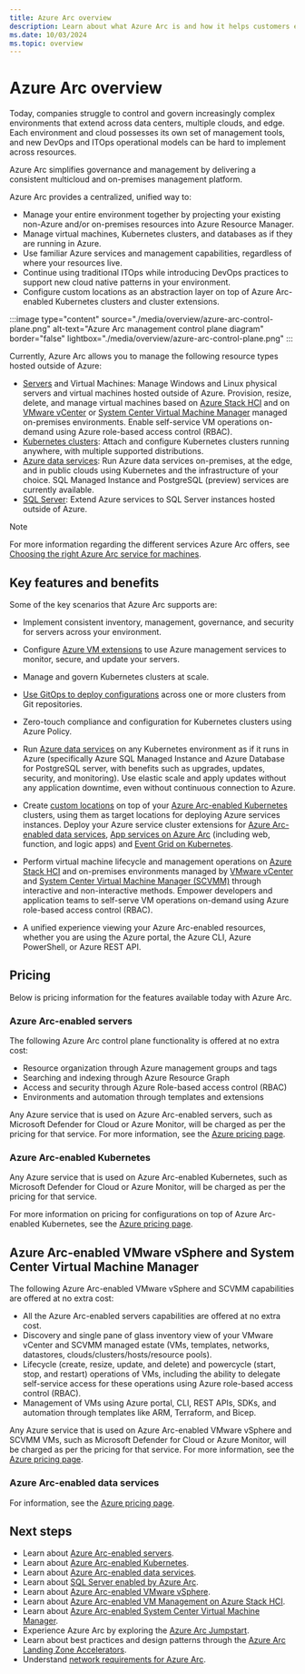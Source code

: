 ```yaml
---
title: Azure Arc overview
description: Learn about what Azure Arc is and how it helps customers enable management and governance of their hybrid resources with other Azure services and features.
ms.date: 10/03/2024
ms.topic: overview
---
```


# Azure Arc overview

Today, companies struggle to control and govern increasingly complex environments that extend across data centers, multiple clouds, and edge. Each environment and cloud possesses its own set of management tools, and new DevOps and ITOps operational models can be hard to implement across resources.

Azure Arc simplifies governance and management by delivering a consistent multicloud and on-premises management platform.

Azure Arc provides a centralized, unified way to:

* Manage your entire environment together by projecting your existing non-Azure and/or on-premises resources into Azure Resource Manager.
* Manage virtual machines, Kubernetes clusters, and databases as if they are running in Azure.
* Use familiar Azure services and management capabilities, regardless of where your resources live.
* Continue using traditional ITOps while introducing DevOps practices to support new cloud native patterns in your environment.
* Configure custom locations as an abstraction layer on top of Azure Arc-enabled Kubernetes clusters and cluster extensions.  

:::image type="content" source="./media/overview/azure-arc-control-plane.png" alt-text="Azure Arc management control plane diagram" border="false" lightbox="./media/overview/azure-arc-control-plane.png" :::

Currently, Azure Arc allows you to manage the following resource types hosted outside of Azure:

* [Servers](servers/overview.md) and Virtual Machines: Manage Windows and Linux physical servers and virtual machines hosted outside of Azure. Provision, resize, delete, and manage virtual machines based on [Azure Stack HCI](/azure-stack/hci/manage/azure-arc-vm-management-overview) and on [VMware vCenter](./vmware-vsphere/overview.md) or [System Center Virtual Machine Manager](./system-center-virtual-machine-manager/overview.md) managed on-premises environments. Enable self-service VM operations on-demand using Azure role-based access control (RBAC).
* [Kubernetes clusters](kubernetes/overview.md): Attach and configure Kubernetes clusters running anywhere, with multiple supported distributions.
* [Azure data services](data/overview.md): Run Azure data services on-premises, at the edge, and in public clouds using Kubernetes and the infrastructure of your choice. SQL Managed Instance
and PostgreSQL (preview) services are currently available.
* [SQL Server](/sql/sql-server/azure-arc/overview): Extend Azure services to SQL Server instances hosted outside of Azure.

> [!NOTE]
> For more information regarding the different services Azure Arc offers, see [Choosing the right Azure Arc service for machines](/azure/azure-arc/choose-service).

## Key features and benefits

Some of the key scenarios that Azure Arc supports are:

* Implement consistent inventory, management, governance, and security for servers across your environment.

* Configure [Azure VM extensions](./servers/manage-vm-extensions.md) to use Azure management services to monitor, secure, and update your servers.

* Manage and govern Kubernetes clusters at scale.

* [Use GitOps to deploy configurations](kubernetes/conceptual-gitops-flux2.md) across one or more clusters from Git repositories.

* Zero-touch compliance and configuration for Kubernetes clusters using Azure Policy.

* Run [Azure data services](../azure-arc/kubernetes/custom-locations.md) on any Kubernetes environment as if it runs in Azure (specifically Azure SQL Managed Instance and Azure Database for PostgreSQL server, with benefits such as upgrades, updates, security, and monitoring). Use elastic scale and apply updates without any application downtime, even without continuous connection to Azure.

* Create [custom locations](./kubernetes/custom-locations.md) on top of your [Azure Arc-enabled Kubernetes](./kubernetes/overview.md) clusters, using them as target locations for deploying Azure services instances. Deploy your Azure service cluster extensions for [Azure Arc-enabled data services](./data/create-data-controller-direct-azure-portal.md), [App services on Azure Arc](/azure/app-service/overview-arc-integration) (including web, function, and logic apps) and [Event Grid on Kubernetes](/azure/event-grid/kubernetes/overview).

* Perform virtual machine lifecycle and management operations on [Azure Stack HCI](/azure-stack/hci/manage/azure-arc-vm-management-overview) and on-premises environments managed by [VMware vCenter](./vmware-vsphere/overview.md) and [System Center Virtual Machine Manager (SCVMM)](./system-center-virtual-machine-manager/overview.md) through interactive and non-interactive methods. Empower developers and application teams to self-serve VM operations on-demand using Azure role-based access control (RBAC).

* A unified experience viewing your Azure Arc-enabled resources, whether you are using the Azure portal, the Azure CLI, Azure PowerShell, or Azure REST API.

## Pricing

Below is pricing information for the features available today with Azure Arc.

### Azure Arc-enabled servers

The following Azure Arc control plane functionality is offered at no extra cost:

* Resource organization through Azure management groups and tags
* Searching and indexing through Azure Resource Graph
* Access and security through Azure Role-based access control (RBAC)
* Environments and automation through templates and extensions

Any Azure service that is used on Azure Arc-enabled servers, such as Microsoft Defender for Cloud or Azure Monitor, will be charged as per the pricing for that service. For more information, see the [Azure pricing page](https://azure.microsoft.com/pricing/).

### Azure Arc-enabled Kubernetes

Any Azure service that is used on Azure Arc-enabled Kubernetes, such as Microsoft Defender for Cloud or Azure Monitor, will be charged as per the pricing for that service.

For more information on pricing for configurations on top of Azure Arc-enabled Kubernetes, see the [Azure pricing page](https://azure.microsoft.com/pricing/).

## Azure Arc-enabled VMware vSphere and System Center Virtual Machine Manager

The following Azure Arc-enabled VMware vSphere and SCVMM capabilities are offered at no extra cost:

- All the Azure Arc-enabled servers capabilities are offered at no extra cost.
- Discovery and single pane of glass inventory view of your VMware vCenter and SCVMM managed estate (VMs, templates, networks, datastores, clouds/clusters/hosts/resource pools).
- Lifecycle (create, resize, update, and delete) and powercycle (start, stop, and restart) operations of VMs, including the ability to delegate self-service access for these operations using Azure role-based access control (RBAC).
- Management of VMs using Azure portal, CLI, REST APIs, SDKs, and automation through templates like ARM, Terraform, and Bicep.

Any Azure service that is used on Azure Arc-enabled VMware vSphere and SCVMM VMs, such as Microsoft Defender for Cloud or Azure Monitor, will be charged as per the pricing for that service. For more information, see the [Azure pricing page](https://azure.microsoft.com/pricing/).

### Azure Arc-enabled data services

For information, see the [Azure pricing page](https://azure.microsoft.com/pricing/).

## Next steps

* Learn about [Azure Arc-enabled servers](./servers/overview.md).
* Learn about [Azure Arc-enabled Kubernetes](./kubernetes/overview.md).
* Learn about [Azure Arc-enabled data services](https://azure.microsoft.com/services/azure-arc/hybrid-data-services/).
* Learn about [SQL Server enabled by Azure Arc](/sql/sql-server/azure-arc/overview).
* Learn about [Azure Arc-enabled VMware vSphere](vmware-vsphere/overview.md).
* Learn about [Azure Arc-enabled VM Management on Azure Stack HCI](/azure-stack/hci/manage/azure-arc-vm-management-overview).
* Learn about [Azure Arc-enabled System Center Virtual Machine Manager](system-center-virtual-machine-manager/overview.md).
* Experience Azure Arc by exploring the [Azure Arc Jumpstart](https://aka.ms/AzureArcJumpstart).
* Learn about best practices and design patterns through the [Azure Arc Landing Zone Accelerators](https://aka.ms/ArcLZAcceleratorReady).
* Understand [network requirements for Azure Arc](network-requirements-consolidated.md).
